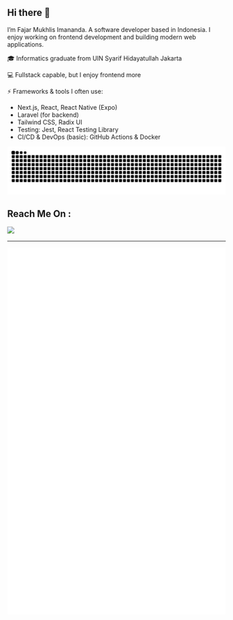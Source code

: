 ## Hi there 👋

I’m Fajar Mukhlis Imananda. A software developer based in Indonesia. I enjoy working on frontend development and building modern web applications.

🎓 Informatics graduate from UIN Syarif Hidayatullah Jakarta

💻 Fullstack capable, but I enjoy frontend more

⚡ Frameworks & tools I often use:

- Next.js, React, React Native (Expo)
- Laravel (for backend)
- Tailwind CSS, Radix UI
- Testing: Jest, React Testing Library
- CI/CD & DevOps (basic): GitHub Actions & Docker

<p align='center'>
<picture>
  <source media="(prefers-color-scheme: dark)" srcset="https://raw.githubusercontent.com/fmukhlis/fmukhlis/output/github-contribution-grid-snake-dark.svg">
  <source media="(prefers-color-scheme: light)" srcset="https://raw.githubusercontent.com/fmukhlis/fmukhlis/output/github-contribution-grid-snake.svg">
  <img alt="Github contribution grid snake animation" src="https://raw.githubusercontent.com/fmukhlis/fmukhlis/output/github-contribution-grid-snake.svg">
</picture>
</p>

## Reach Me On :

<a href="mailto:cipherporu9@gmail.com" target="_blank">
<img src="https://img.shields.io/badge/GMAIL-cipherporu9@gmail.com-BLACK?style=social&logo=GMAIL"/>
</a>

---

<p align='center'>
<picture>
<img alt="Github metrics" src="https://raw.githubusercontent.com/fmukhlis/fmukhlis/output/github-metrics.svg">
</picture>
</p>



